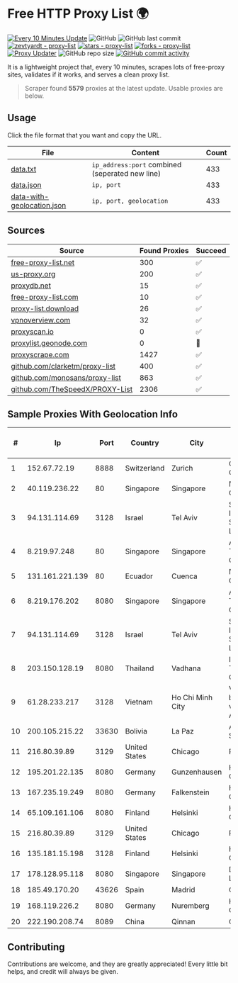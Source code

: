 
# Free HTTP Proxy List 🌍

[![Every 10 Minutes Update](https://github.com/mertguvencli/http-proxy-list/actions/workflows/main.yml/badge.svg?branch=main)](https://github.com/mertguvencli/http-proxy-list/actions/workflows/main.yml)
![GitHub](https://img.shields.io/github/license/mertguvencli/http-proxy-list)
![GitHub last commit](https://img.shields.io/github/last-commit/mertguvencli/http-proxy-list)
[![zevtyardt - proxy-list](https://img.shields.io/static/v1?label=zevtyardt&message=proxy-list&color=blue&logo=github)](https://github.com/zevtyardt/proxy-list "Go to GitHub repo")
[![stars - proxy-list](https://img.shields.io/github/stars/zevtyardt/proxy-list?style=social)](https://github.com/zevtyardt/proxy-list)
[![forks - proxy-list](https://img.shields.io/github/forks/zevtyardt/proxy-list?style=social)](https://github.com/zevtyardt/proxy-list)
[![Proxy Updater](https://github.com/zevtyardt/proxy-list/workflows/Proxy%20Updater/badge.svg)](https://github.com/zevtyardt/proxy-list/actions?query=workflow:"Proxy+Updater")
![GitHub repo size](https://img.shields.io/github/repo-size/zevtyardt/proxy-list)
[![GitHub commit activity](https://img.shields.io/github/commit-activity/m/zevtyardt/proxy-list?logo=commits)](https://github.com/zevtyardt/proxy-list/commits/main)

It is a lightweight project that, every 10 minutes, scrapes lots of free-proxy sites, validates if it works, and serves a clean proxy list.

> Scraper found **5579** proxies at the latest update. Usable proxies are below.

## Usage

Click the file format that you want and copy the URL.

|File|Content|Count|
|----|-------|-----|
|[data.txt](https://raw.githubusercontent.com/mertguvencli/http-proxy-list/main/proxy-list/data.txt)|`ip_address:port` combined (seperated new line)|433|
|[data.json](https://raw.githubusercontent.com/mertguvencli/http-proxy-list/main/proxy-list/data.json)|`ip, port`|433|
|[data-with-geolocation.json](https://raw.githubusercontent.com/mertguvencli/http-proxy-list/main/proxy-list/data-with-geolocation.json)|`ip, port, geolocation`|433|

## Sources

|Source|Found Proxies|Succeed|
|------|-------------|-------|
|[free-proxy-list.net](https://free-proxy-list.net)|300|✅|
|[us-proxy.org](https://www.us-proxy.org)|200|✅|
|[proxydb.net](http://proxydb.net)|15|✅|
|[free-proxy-list.com](https://free-proxy-list.com/?page=&port=&type%5B%5D=http&type%5B%5D=https&up_time=0&search=Search)|10|✅|
|[proxy-list.download](https://www.proxy-list.download/HTTP)|26|✅|
|[vpnoverview.com](https://vpnoverview.com/privacy/anonymous-browsing/free-proxy-servers)|32|✅|
|[proxyscan.io](https://www.proxyscan.io)|0|✅|
|[proxylist.geonode.com](https://proxylist.geonode.com/api/proxy-list?limit=300&page=1&sort_by=lastChecked&sort_type=desc&protocols=http,https)|0|🚫|
|[proxyscrape.com](https://api.proxyscrape.com/v2/?request=displayproxies&protocol=http&timeout=10000&country=all&ssl=all&anonymity=all)|1427|✅|
|[github.com/clarketm/proxy-list](https://raw.githubusercontent.com/clarketm/proxy-list/master/proxy-list-raw.txt)|400|✅|
|[github.com/monosans/proxy-list](https://raw.githubusercontent.com/monosans/proxy-list/main/proxies/http.txt)|863|✅|
|[github.com/TheSpeedX/PROXY-List](https://raw.githubusercontent.com/TheSpeedX/PROXY-List/master/http.txt)|2306|✅|


## Sample Proxies With Geolocation Info

|#|Ip|Port|Country|City|Internet Service Provider|
|-|--|----|-------|----|-------------------------|
|1|152.67.72.19|8888|Switzerland|Zurich|Oracle Corporation|
|2|40.119.236.22|80|Singapore|Singapore|Microsoft Corporation|
|3|94.131.114.69|3128|Israel|Tel Aviv|Stark Industries Solutions LTD|
|4|8.219.97.248|80|Singapore|Singapore|Alibaba (US) Technology Co., Ltd.|
|5|131.161.221.139|80|Ecuador|Cuenca|Marvicnet CIA Ltda|
|6|8.219.176.202|8080|Singapore|Singapore|Alibaba (US) Technology Co., Ltd.|
|7|94.131.114.69|3128|Israel|Tel Aviv|Stark Industries Solutions LTD|
|8|203.150.128.19|8080|Thailand|Vadhana|Internet Thailand Company Ltd|
|9|61.28.233.217|3128|Vietnam|Ho Chi Minh City|Vinadata broadcast via vinagame AS Number|
|10|200.105.215.22|33630|Bolivia|La Paz|AXS Bolivia S. A.|
|11|216.80.39.89|3129|United States|Chicago|RCN|
|12|195.201.22.135|8080|Germany|Gunzenhausen|Hetzner Online GmbH|
|13|167.235.19.249|8080|Germany|Falkenstein|Hetzner Online GmbH|
|14|65.109.161.106|8080|Finland|Helsinki|Hetzner Online GmbH|
|15|216.80.39.89|3129|United States|Chicago|RCN|
|16|135.181.15.198|3128|Finland|Helsinki|Hetzner Online GmbH|
|17|178.128.95.118|8080|Singapore|Singapore|DigitalOcean, LLC|
|18|185.49.170.20|43626|Spain|Madrid|OLIVE|
|19|168.119.226.2|8080|Germany|Nuremberg|Hetzner Online GmbH|
|20|222.190.208.74|8089|China|Qinnan|Chinanet|



## Contributing

Contributions are welcome, and they are greatly appreciated! Every
little bit helps, and credit will always be given.

